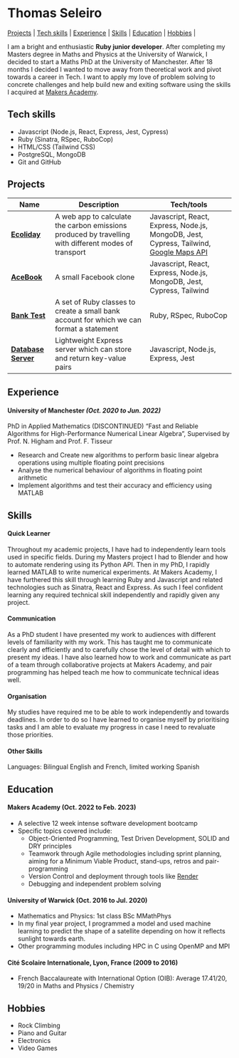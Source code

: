 # Thomas Seleiro

[Projects](#projects) |
[Tech skills](#tech-skills) |
[Experience](#experience) |
[Skills](#skills) |
[Education](#education) |
[Hobbies](#hobbies) |

I am a bright and enthusiastic **Ruby junior developer**.
After completing my Masters degree in Maths and Physics at the University of Warwick, I decided to start a Maths PhD at the University of Manchester.
After 18 months I decided I wanted to move away from theoretical work and pivot towards a career in Tech.
I want to apply my love of problem solving to concrete challenges and help build new and exiting software using the skills I acquired at [Makers Academy](https://github.com/makersacademy).

## Tech skills

- Javascript (Node.js, React, Express, Jest, Cypress)
- Ruby (Sinatra, RSpec, RuboCop)
- HTML/CSS (Tailwind CSS)
- PostgreSQL, MongoDB
- Git and GitHub

## Projects

| Name                                                                          | Description                                                                                          | Tech/tools                                                                                                                                                          |
| ----------------------------------------------------------------------------- | ---------------------------------------------------------------------------------------------------- | ------------------------------------------------------------------------------------------------------------------------------------------------------------------- |
| **[Ecoliday](https://github.com/ThomasSel/Ecoliday)**                         | A web app to calculate the carbon emissions produced by travelling with different modes of transport | Javascript, React, Express, Node.js, MongoDB, Jest, Cypress, Tailwind, [Google Maps API](https://developers.google.com/maps/documentation/distance-matrix/overview) |
| **[AceBook](https://github.com/ThomasSel/acebook-mern-mineshaft)**            | A small Facebook clone                                                                               | Javascript, React, Express, Node.js, MongoDB, Jest, Cypress, Tailwind                                                                                               |
| **[Bank Test](https://github.com/ThomasSel/bank-tech-test)**                  | A set of Ruby classes to create a small bank account for which we can format a statement             | Ruby, RSpec, RuboCop                                                                                                                                                |
| **[Database Server](https://github.com/ThomasSel/database-server-tech-test)** | Lightweight Express server which can store and return key-value pairs                                | Javascript, Node.js, Express, Jest                                                                                                                                  |

## Experience

#### University of Manchester _(Oct. 2020 to Jun. 2022)_

PhD in Applied Mathematics (DISCONTINUED) “Fast and Reliable Algorithms for High-Performance Numerical Linear Algebra”, Supervised by Prof. N. Higham and Prof. F. Tisseur

- Research and Create new algorithms to perform basic linear algebra operations using multiple floating point precisions
- Analyse the numerical behaviour of algorithms in floating point arithmetic
- Implement algorithms and test their accuracy and efficiency using MATLAB

## Skills

#### Quick Learner

Throughout my academic projects, I have had to independently learn tools used in specific fields.
During my Masters project I had to Blender and how to automate rendering using its Python API.
Then in my PhD, I rapidly learned MATLAB to write numerical experiments.
At Makers Academy, I have furthered this skill through learning Ruby and Javascript and related technologies such as Sinatra, React and Express.
As such I feel confident learning any required technical skill independently and rapidly given any project.

#### Communication

As a PhD student I have presented my work to audiences with different levels of familiarity with my work.
This has taught me to communicate clearly and efficiently and to carefully chose the level of detail with which to present my ideas.
I have also learned how to work and communicate as part of a team through collaborative projects at Makers Academy, and pair programming has helped teach me how to communicate technical ideas well.

#### Organisation

My studies have required me to be able to work independently and towards deadlines.
In order to do so I have learned to organise myself by prioritising tasks and I am able to evaluate my progress in case I need to revaluate those priorities.

#### Other Skills

Languages: Bilingual English and French, limited working Spanish

## Education

#### Makers Academy (Oct. 2022 to Feb. 2023)

- A selective 12 week intense software development bootcamp
- Specific topics covered include:
  - Object-Oriented Programming, Test Driven Development, SOLID and DRY principles
  - Teamwork through Agile methodologies including sprint planning, aiming for a Minimum Viable Product, stand-ups, retros and pair-programming
  - Version Control and deployment through tools like [Render](https://render.com/)
  - Debugging and independent problem solving

#### University of Warwick (Oct. 2016 to Jul. 2020)

- Mathematics and Physics: 1st class BSc MMathPhys
- In my final year project, I programmed a model and used machine learning to predict the shape of a satellite depending on how it reflects sunlight towards earth.
- Other programming modules including HPC in C using OpenMP and MPI

#### Cité Scolaire Internationale, Lyon, France (2009 to 2016)

- French Baccalaureate with International Option (OIB): Average 17.41/20, 19/20 in Maths and Physics / Chemistry

## Hobbies

- Rock Climbing
- Piano and Guitar
- Electronics
- Video Games
